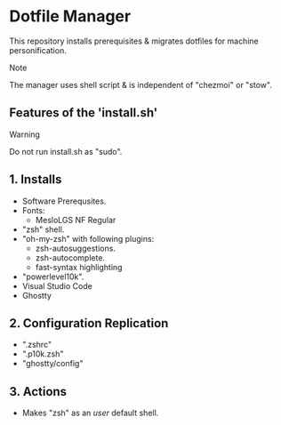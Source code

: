 # Dotfile Manager

This repository installs prerequisites & migrates dotfiles for machine personification.

> [!NOTE]
>
> The manager uses shell script & is independent of "chezmoi" or "stow".

## Features of the 'install.sh'

> [!WARNING]
>
> Do not run install.sh as "sudo".

## 1. Installs

- Software Prerequsites.
- Fonts:
  - MesloLGS NF Regular
- "zsh" shell.
- "oh-my-zsh" with following plugins:
  - zsh-autosuggestions.
  - zsh-autocomplete.
  - fast-syntax highlighting
- "powerlevel10k".
- Visual Studio Code
- Ghostty

## 2. Configuration Replication

- ".zshrc"
- ".p10k.zsh"
- "ghostty/config"

## 3. Actions

- Makes "zsh" as an *user* default shell.
